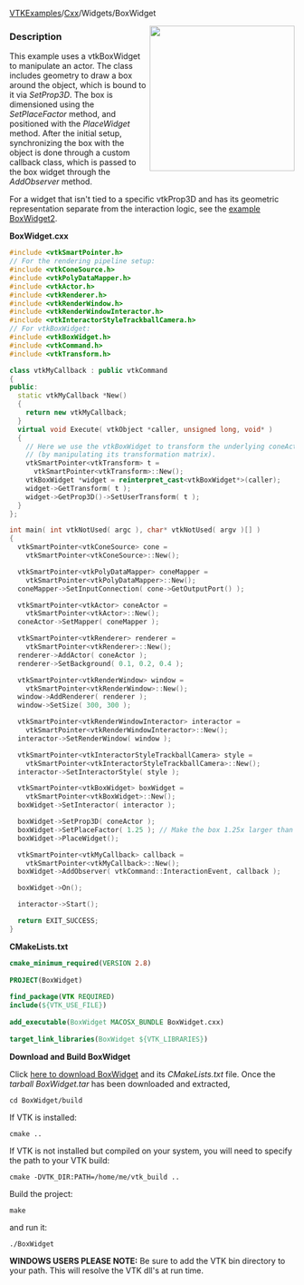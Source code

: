 [VTKExamples](/home/)/[Cxx](/Cxx)/Widgets/BoxWidget

<img align="right" src="https://github.com/lorensen/VTKExamples/blob/gh-pages/Testing/Baseline/Widgets/TestBoxWidget.png?raw=true" width="256" />

### Description
This example uses a vtkBoxWidget to manipulate an actor. The class includes geometry to draw a box around the object, which is bound to it via *SetProp3D*. The box is dimensioned using the *SetPlaceFactor* method, and positioned with the *PlaceWidget* method. After the initial setup, synchronizing the box with the object is done through a custom callback class, which is passed to the box widget through the *AddObserver* method.

For a widget that isn't tied to a specific vtkProp3D and has its geometric representation separate from the interaction logic, see the [example BoxWidget2]([Cxx/Widgets/BoxWidget2).

**BoxWidget.cxx**
```c++
#include <vtkSmartPointer.h>
// For the rendering pipeline setup:
#include <vtkConeSource.h>
#include <vtkPolyDataMapper.h>
#include <vtkActor.h>
#include <vtkRenderer.h>
#include <vtkRenderWindow.h>
#include <vtkRenderWindowInteractor.h>
#include <vtkInteractorStyleTrackballCamera.h>
// For vtkBoxWidget:
#include <vtkBoxWidget.h>
#include <vtkCommand.h>
#include <vtkTransform.h>

class vtkMyCallback : public vtkCommand
{
public:
  static vtkMyCallback *New()
  {
    return new vtkMyCallback;
  }
  virtual void Execute( vtkObject *caller, unsigned long, void* )
  {
    // Here we use the vtkBoxWidget to transform the underlying coneActor
    // (by manipulating its transformation matrix).
    vtkSmartPointer<vtkTransform> t =
      vtkSmartPointer<vtkTransform>::New();
    vtkBoxWidget *widget = reinterpret_cast<vtkBoxWidget*>(caller);
    widget->GetTransform( t );
    widget->GetProp3D()->SetUserTransform( t );
  }
};

int main( int vtkNotUsed( argc ), char* vtkNotUsed( argv )[] )
{
  vtkSmartPointer<vtkConeSource> cone =
    vtkSmartPointer<vtkConeSource>::New();

  vtkSmartPointer<vtkPolyDataMapper> coneMapper =
    vtkSmartPointer<vtkPolyDataMapper>::New();
  coneMapper->SetInputConnection( cone->GetOutputPort() );

  vtkSmartPointer<vtkActor> coneActor =
    vtkSmartPointer<vtkActor>::New();
  coneActor->SetMapper( coneMapper );

  vtkSmartPointer<vtkRenderer> renderer =
    vtkSmartPointer<vtkRenderer>::New();
  renderer->AddActor( coneActor );
  renderer->SetBackground( 0.1, 0.2, 0.4 );

  vtkSmartPointer<vtkRenderWindow> window =
    vtkSmartPointer<vtkRenderWindow>::New();
  window->AddRenderer( renderer );
  window->SetSize( 300, 300 );

  vtkSmartPointer<vtkRenderWindowInteractor> interactor =
    vtkSmartPointer<vtkRenderWindowInteractor>::New();
  interactor->SetRenderWindow( window );

  vtkSmartPointer<vtkInteractorStyleTrackballCamera> style =
    vtkSmartPointer<vtkInteractorStyleTrackballCamera>::New();
  interactor->SetInteractorStyle( style );

  vtkSmartPointer<vtkBoxWidget> boxWidget =
    vtkSmartPointer<vtkBoxWidget>::New();
  boxWidget->SetInteractor( interactor );

  boxWidget->SetProp3D( coneActor );
  boxWidget->SetPlaceFactor( 1.25 ); // Make the box 1.25x larger than the actor
  boxWidget->PlaceWidget();

  vtkSmartPointer<vtkMyCallback> callback =
    vtkSmartPointer<vtkMyCallback>::New();
  boxWidget->AddObserver( vtkCommand::InteractionEvent, callback );

  boxWidget->On();

  interactor->Start();

  return EXIT_SUCCESS;
}
```
**CMakeLists.txt**
```cmake
cmake_minimum_required(VERSION 2.8)
 
PROJECT(BoxWidget)
 
find_package(VTK REQUIRED)
include(${VTK_USE_FILE})
 
add_executable(BoxWidget MACOSX_BUNDLE BoxWidget.cxx)
 
target_link_libraries(BoxWidget ${VTK_LIBRARIES})
```

**Download and Build BoxWidget**

Click [here to download BoxWidget](https://github.com/lorensen/VTKWikiExamplesTarballs/raw/master/BoxWidget.tar) and its *CMakeLists.txt* file.
Once the *tarball BoxWidget.tar* has been downloaded and extracted,
```
cd BoxWidget/build 
```
If VTK is installed:
```
cmake ..
```
If VTK is not installed but compiled on your system, you will need to specify the path to your VTK build:
```
cmake -DVTK_DIR:PATH=/home/me/vtk_build ..
```
Build the project:
```
make
```
and run it:
```
./BoxWidget
```
**WINDOWS USERS PLEASE NOTE:** Be sure to add the VTK bin directory to your path. This will resolve the VTK dll's at run time.

